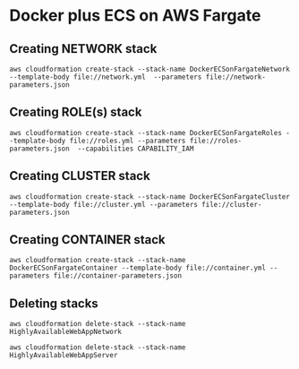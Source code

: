 # Docker plus ECS on AWS Fargate

## Creating NETWORK stack
```terminal
aws cloudformation create-stack --stack-name DockerECSonFargateNetwork --template-body file://network.yml  --parameters file://network-parameters.json 
```

## Creating ROLE(s) stack
```terminal
aws cloudformation create-stack --stack-name DockerECSonFargateRoles --template-body file://roles.yml --parameters file://roles-parameters.json  --capabilities CAPABILITY_IAM
```

## Creating CLUSTER stack
```terminal
aws cloudformation create-stack --stack-name DockerECSonFargateCluster --template-body file://cluster.yml --parameters file://cluster-parameters.json
```

## Creating CONTAINER stack
```terminal
aws cloudformation create-stack --stack-name DockerECSonFargateContainer --template-body file://container.yml --parameters file://container-parameters.json
```






## Deleting stacks
```terminal
aws cloudformation delete-stack --stack-name HighlyAvailableWebAppNetwork

aws cloudformation delete-stack --stack-name HighlyAvailableWebAppServer
```